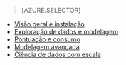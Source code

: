 > [AZURE.SELECTOR]
- [Visão geral e instalação](../articles/machine-learning-data-science-spark-overview.md)
- [Exploração de dados e modelagem](../articles/machine-learning/machine-learning-data-science-spark-data-exploration-modeling.md)
- [Pontuação e consumo](../articles/machine-learning/machine-learning-data-science-spark-model-consumption.md)
- [Modelagem avançada](../articles/machine-learning/machine-learning-data-science-spark-advanced-data-exploration-modeling.md)
- [Ciência de dados com escala](../articles/machine-learning/machine-learning-data-science-process-scala-walkthrough.md)

<!---HONumber=AcomDC_0803_2016-->